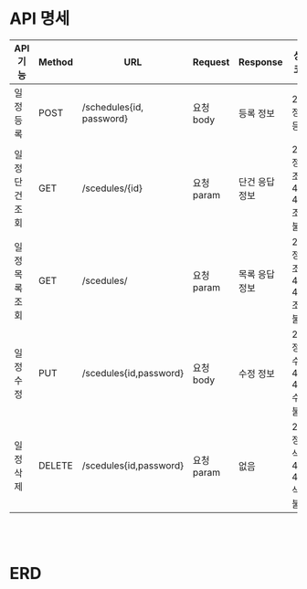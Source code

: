 # API 명세

|API기능|Method|URL|Request|Response|상태코드|
|------|---|---|---|---|---|
|일정 등록|POST|/schedules{id, password}|요청 body|등록 정보|200: 정상등록|
|일정 단건 조회|GET|/scedules/{id}|요청 param|단건 응답 정보|200: 정상조회 </br>400, 404: 조회불가|
|일정 목록 조회|GET|/scedules/|요청 param|목록 응답 정보|200: 정상조회</br>400, 404: 조회불가|
|일정 수정|PUT|/scedules{id,password}|요청 body|수정 정보|200: 정상수정</br>400, 404: 수정불가|
|일정 삭제|DELETE|/scedules{id,password}|요청 param|없음|200: 정상삭제</br>400, 404: 삭제불가|

</br></br>

# ERD

